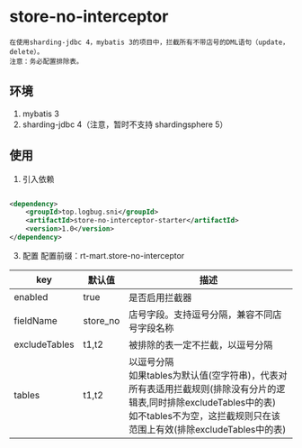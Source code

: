 # store-no-interceptor

    在使用sharding-jdbc 4，mybatis 3的项目中，拦截所有不带店号的DML语句（update，delete）。
    注意：务必配置排除表。

## 环境

1. mybatis 3
2. sharding-jdbc 4（注意，暂时不支持 shardingsphere 5）

## 使用

1. 引入依赖

```xml

<dependency>
    <groupId>top.logbug.sni</groupId>
    <artifactId>store-no-interceptor-starter</artifactId>
    <version>1.0</version>
</dependency>
```

3. 配置
    配置前缀：rt-mart.store-no-interceptor

| key           | 默认值      | 描述                                                                                                                            |
|---------------|----------|-------------------------------------------------------------------------------------------------------------------------------|
| enabled       | true     | 是否启用拦截器                                                                                                                       |
| fieldName     | store_no | 店号字段。支持逗号分隔，兼容不同店号字段名称                                                                                                        |
| excludeTables | t1,t2    | 被排除的表一定不拦截，以逗号分隔                                                                                                              |
| tables        | t1,t2    | 以逗号分隔 <br> 如果tables为默认值(空字符串)，代表对所有表适用拦截规则(排除没有分片的逻辑表,同时排除excludeTables中的表)<br> 如不tables不为空，这拦截规则只在该范围上有效(排除excludeTables中的表) |

